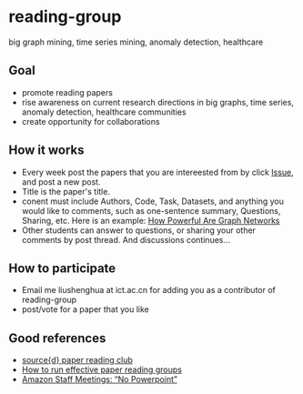 # reading-group
big graph mining, time series mining, anomaly detection, healthcare


## Goal

- promote reading papers
- rise awareness on current research directions in big graphs, time series, anomaly detection, healthcare communities
- create opportunity for collaborations

## How it works

- Every week post the papers that you are intereested from by click [Issue](https://github.com/shenghua-liu/reading-group/issues), and post a new post.
- Title is the paper's title.
- conent must include Authors, Code, Task, Datasets, and anything you would like to comments, such as one-sentence summary, Questions, Sharing, etc. 
  Here is an example: [How Powerful Are Graph Networks](https://docs.google.com/document/d/1-xEng8w-Zw1sT23Wtxo5etXcEOTsx7q1TYT29nHBkhE/edit)
- Other students can answer to questions, or sharing your other comments by post thread. And discussions continues...

## How to participate
- Email me liushenghua at ict.ac.cn for adding you as a contributor of reading-group
- post/vote for a paper that you like

## Good references
- [source{d} paper reading club](https://github.com/src-d/reading-club/blob/master/README.md)
- [How to run effective paper reading groups](http://muratbuffalo.blogspot.com/2015/05/how-to-run-effective-paper-reading.html)
- [Amazon Staff Meetings: “No Powerpoint”](https://conorneill.com/2012/11/30/amazon-staff-meetings-no-powerpoint/)
